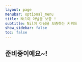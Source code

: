 ```yaml
---
layout: page
menubar: optional_menu
title: Nil이 아님을 보증 !
subtitle: Nil이 아님을 보증하는 키워드
show_sidebar: false
toc: false
---
```


## 준비중이에요~!